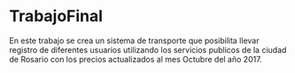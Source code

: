 # TrabajoFinal
En este trabajo se crea un sistema de transporte que posibilita llevar registro de diferentes usuarios utilizando los servicios publicos de la ciudad de Rosario con los precios actualizados al mes Octubre del año 2017.
